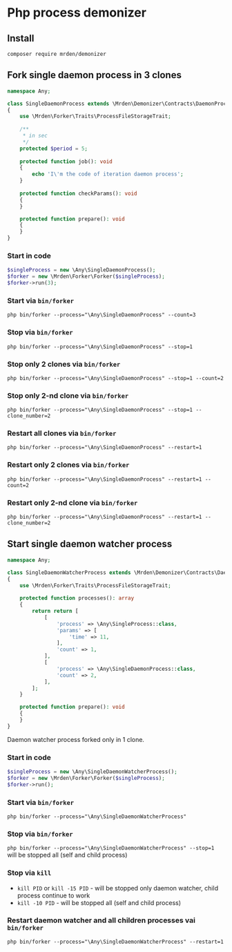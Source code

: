 # Php process demonizer

## Install

`composer require mrden/demonizer`

## Fork single daemon process in 3 clones

```php
namespace Any;

class SingleDaemonProcess extends \Mrden\Demonizer\Contracts\DaemonProcess
{
    use \Mrden\Forker\Traits\ProcessFileStorageTrait;
    
    /**
     * in sec
     */
    protected $period = 5;
    
    protected function job(): void
    {
        echo 'I\'m the code of iteration daemon process';
    }
    
    protected function checkParams(): void
    {
    }

    protected function prepare(): void
    {
    }
}
```
### Start in code

```php
$singleProcess = new \Any\SingleDaemonProcess();
$forker = new \Mrden\Forker\Forker($singleProcess);
$forker->run(3);
```
### Start via `bin/forker`
`php bin/forker --process="\Any\SingleDaemonProcess" --count=3`

### Stop via `bin/forker`
`php bin/forker --process="\Any\SingleDaemonProcess" --stop=1`

### Stop only 2 clones via `bin/forker`
`php bin/forker --process="\Any\SingleDaemonProcess" --stop=1 --count=2`

### Stop only 2-nd clone via `bin/forker`
`php bin/forker --process="\Any\SingleDaemonProcess" --stop=1 --clone_number=2`

### Restart all clones via `bin/forker`
`php bin/forker --process="\Any\SingleDaemonProcess" --restart=1`

### Restart only 2 clones via `bin/forker`
`php bin/forker --process="\Any\SingleDaemonProcess" --restart=1 --count=2`

### Restart only 2-nd clone via `bin/forker`
`php bin/forker --process="\Any\SingleDaemonProcess" --restart=1 --clone_number=2`

## Start single daemon watcher process

```php
namespace Any;

class SingleDaemonWatcherProcess extends \Mrden\Demonizer\Contracts\DaemonWatcherProcess
{
    use \Mrden\Forker\Traits\ProcessFileStorageTrait;
    
    protected function processes(): array
    {
        return return [
            [
                'process' => \Any\SingleProcess::class,
                'params' => [
                    'time' => 11,
                ],
                'count' => 1,
            ],
            [
                'process' => \Any\SingleDaemonProcess::class,
                'count' => 2,
            ],
        ];
    }

    protected function prepare(): void
    {
    }
}
```
Daemon watcher process forked only in 1 clone.

### Start in code

```php
$singleProcess = new \Any\SingleDaemonWatcherProcess();
$forker = new \Mrden\Forker\Forker($singleProcess);
$forker->run();
```

### Start via `bin/forker`
`php bin/forker --process="\Any\SingleDaemonWatcherProcess"`

### Stop via `bin/forker`
`php bin/forker --process="\Any\SingleDaemonWatcherProcess" --stop=1`
will be stopped all (self and child process)

### Stop via `kill`
* `kill PID` or `kill -15 PID` - will be stopped only daemon watcher, child process continue to work
* `kill -10 PID` - will be stopped all (self and child process)

### Restart daemon watcher and all children processes vai `bin/forker`
`php bin/forker --process="\Any\SingleDaemonWatcherProcess" --restart=1`